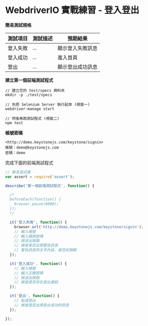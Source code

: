 # WebdriverIO 實戰練習 - 登入登出

**簡易測試規格**

測試項目 | 測試描述 | 預期結果
---------|----------|---------
 登入失敗 | ... | 顯示登入失敗訊息
 登入成功 | ... | 進入首頁
 登出 | ... | 顯示登出成功訊息


**建立第一個前端測試程式**

```
// 建立空的 test/specs 資料夾
mkdir -p ./test/specs

// 先把 Selenium Server 執行起來 (視窗一)
webdriver-manage start

// 然後再跑測試程式 (視窗二)
npm test
```

**帳號密碼**

```
<http://demo.keystonejs.com/keystone/signin>
帳號：demo@keystonejs.com
密碼：demo
```

完成下面的前端測試程式

```js
// 斷言函式庫
var assert = require('assert');

describe('第一個前端測試程式', function() {

  /*
  beforeEach(function() {
    browser.pause(8000);
  });
  */

  it('登入失敗', function() {
    browser.url('http://demo.keystonejs.com/keystone/signin');
    // 輸入帳號
    // 輸入錯誤密碼
    // 按送出按鈕
    // 檢查是否出現警告訊息
    // 警告訊息的文字內容，是否如預期
  });

  it('登入成功', function() {
    // 輸入帳號
    // 輸入正確密碼
    // 按送出按鈕
    // 檢查是否存在登出連結
  });

  it('登出', function() {
    // 點選登出
    // 檢查是否出現登出成功的訊息
  });

});
```


<!--答案 https://github.com/alincode/jsdc-tw-2016-webdriverio/blob/master/test/specs/demo2.js -->